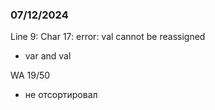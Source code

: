 ### 07/12/2024
Line 9: Char 17: error: val cannot be reassigned
- var and val

WA 19/50
- не отсортировал